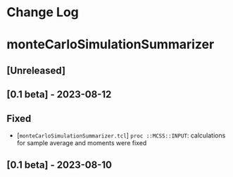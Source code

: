 # Change Log
# monteCarloSimulationSummarizer
## [Unreleased]

## [0.1 beta] - 2023-08-12
## Fixed
- [`monteCarloSimulationSummarizer.tcl`] `proc ::MCSS::INPUT`: calculations for sample average and moments were fixed

## [0.1 beta] - 2023-08-10
